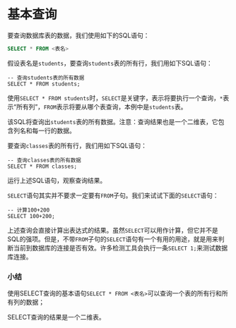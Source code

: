 # 基本查询

要查询数据库表的数据，我们使用如下的SQL语句：

```sql
SELECT * FROM <表名>
```

假设表名是`students`，要查询`students`表的所有行，我们用如下SQL语句：

```x-sql
-- 查询students表的所有数据
SELECT * FROM students;
```

使用`SELECT * FROM students`时，`SELECT`是关键字，表示将要执行一个查询，`*`表示“所有列”，`FROM`表示将要从哪个表查询，本例中是`students`表。

该SQL将查询出`students`表的所有数据。注意：查询结果也是一个二维表，它包含列名和每一行的数据。

要查询`classes`表的所有行，我们用如下SQL语句：

```x-sql
-- 查询classes表的所有数据
SELECT * FROM classes;
```

运行上述SQL语句，观察查询结果。

`SELECT`语句其实并不要求一定要有`FROM`子句。我们来试试下面的`SELECT`语句：

```x-sql
-- 计算100+200
SELECT 100+200;
```

上述查询会直接计算出表达式的结果。虽然`SELECT`可以用作计算，但它并不是SQL的强项。但是，不带`FROM`子句的`SELECT`语句有一个有用的用途，就是用来判断当前到数据库的连接是否有效。许多检测工具会执行一条`SELECT 1;`来测试数据库连接。

### 小结

使用SELECT查询的基本语句`SELECT * FROM <表名>`可以查询一个表的所有行和所有列的数据；

SELECT查询的结果是一个二维表。
